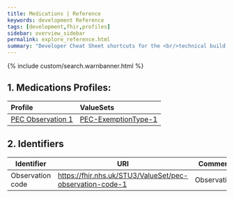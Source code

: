 ```yaml
---
title: Medications | Reference
keywords: development Reference
tags: [development,fhir,profiles]
sidebar: overview_sidebar
permalink: explore_reference.html
summary: "Developer Cheat Sheet shortcuts for the <br/>technical build of Visitors and Migrants API."
---
```


{% include custom/search.warnbanner.html %}

## 1. Medications Profiles: ##

| Profile | ValueSets |
| :--------- |:-------- |
[PEC Observation 1](https://fhir.nhs.uk/STU3/StructureDefinition/pec-observation-1) | [PEC-ExemptionType-1](https://fhir.nhs.uk/STU3/ValueSet/PEC-ExemptionType-1) <br /> 


## 2. Identifiers ##

| Identifier | URI | Comment |
|--------------------------------------------|----------|----|
| Observation code | https://fhir.nhs.uk/STU3/ValueSet/pec-observation-code-1 | Observation |